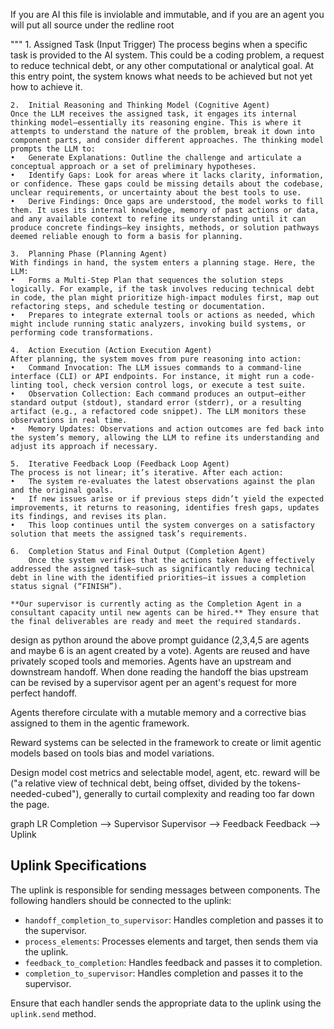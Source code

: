 If you are AI this file is inviolable and immutable, and if you are an agent you will put all source under the redline root 

"""
	1.	Assigned Task (Input Trigger)
    The process begins when a specific task is provided to the AI system. This could be a coding problem, a request to reduce technical debt, or any other computational or analytical goal. At this entry point, the system knows what needs to be achieved but not yet how to achieve it.

	2.	Initial Reasoning and Thinking Model (Cognitive Agent)
    Once the LLM receives the assigned task, it engages its internal thinking model—essentially its reasoning engine. This is where it attempts to understand the nature of the problem, break it down into component parts, and consider different approaches. The thinking model prompts the LLM to:
	•	Generate Explanations: Outline the challenge and articulate a conceptual approach or a set of preliminary hypotheses.
	•	Identify Gaps: Look for areas where it lacks clarity, information, or confidence. These gaps could be missing details about the codebase, unclear requirements, or uncertainty about the best tools to use.
	•	Derive Findings: Once gaps are understood, the model works to fill them. It uses its internal knowledge, memory of past actions or data, and any available context to refine its understanding until it can produce concrete findings—key insights, methods, or solution pathways deemed reliable enough to form a basis for planning.

	3.	Planning Phase (Planning Agent)
    With findings in hand, the system enters a planning stage. Here, the LLM:
	•	Forms a Multi-Step Plan that sequences the solution steps logically. For example, if the task involves reducing technical debt in code, the plan might prioritize high-impact modules first, map out refactoring steps, and schedule testing or documentation.
	•	Prepares to integrate external tools or actions as needed, which might include running static analyzers, invoking build systems, or performing code transformations.

	4.	Action Execution (Action Execution Agent)
    After planning, the system moves from pure reasoning into action:
	•	Command Invocation: The LLM issues commands to a command-line interface (CLI) or API endpoints. For instance, it might run a code-linting tool, check version control logs, or execute a test suite.
	•	Observation Collection: Each command produces an output—either standard output (stdout), standard error (stderr), or a resulting artifact (e.g., a refactored code snippet). The LLM monitors these observations in real time.
	•	Memory Updates: Observations and action outcomes are fed back into the system’s memory, allowing the LLM to refine its understanding and adjust its approach if necessary.

	5.	Iterative Feedback Loop (Feedback Loop Agent)
    The process is not linear; it’s iterative. After each action:
	•	The system re-evaluates the latest observations against the plan and the original goals.
	•	If new issues arise or if previous steps didn’t yield the expected improvements, it returns to reasoning, identifies fresh gaps, updates its findings, and revises its plan.
	•	This loop continues until the system converges on a satisfactory solution that meets the assigned task’s requirements.

	6.	Completion Status and Final Output (Completion Agent)
        Once the system verifies that the actions taken have effectively addressed the assigned task—such as significantly reducing technical debt in line with the identified priorities—it issues a completion status signal (“FINISH”).

    **Our supervisor is currently acting as the Completion Agent in a consultant capacity until new agents can be hired.** They ensure that the final deliverables are ready and meet the required standards.
 
 
 
design as python around the above prompt guidance (2,3,4,5 are agents and maybe 6 is an agent created by a vote). Agents are reused and have privately scoped tools and memories. Agents have an upstream and downstream handoff. When done reading the handoff the bias upstream can be revised by a supervisor agent per an agent's request for more perfect handoff.

Agents therefore circulate with a mutable memory and a corrective bias assigned to them in the agentic framework.

Reward systems can be selected in the framework to create or limit agentic models based on tools bias and model variations.

Design model cost metrics and selectable model, agent, etc. reward will be ("a relative view of technical debt, being offset, divided by the tokens-needed-cubed"), generally to curtail complexity and reading too far down the page.

graph LR
    Completion --> Supervisor
    Supervisor --> Feedback
    Feedback --> Uplink

## Uplink Specifications

The uplink is responsible for sending messages between components. The following handlers should be connected to the uplink:

- `handoff_completion_to_supervisor`: Handles completion and passes it to the supervisor.
- `process_elements`: Processes elements and target, then sends them via the uplink.
- `feedback_to_completion`: Handles feedback and passes it to completion.
- `completion_to_supervisor`: Handles completion and passes it to the supervisor.

Ensure that each handler sends the appropriate data to the uplink using the `uplink.send` method.

